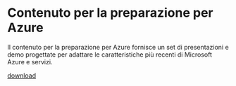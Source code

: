 <div>
<h1>Contenuto per la preparazione per Azure</h1>
<p>Il contenuto per la preparazione per Azure fornisce un set di presentazioni e demo progettate per adattare le caratteristiche più recenti di Microsoft Azure e servizi.</p>
<p><a href="http://go.microsoft.com/fwlink/p/?LinkId=331133" class="solution-cta-link light-font arrowbtn green">download</a></p>
</div>
